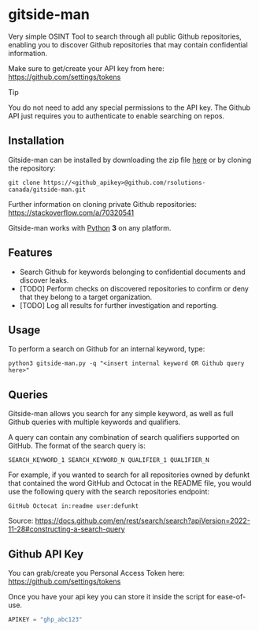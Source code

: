 # gitside-man
Very simple OSINT Tool to search through all public Github repositories, enabling you to discover Github repositories that may contain confidential information.  

Make sure to get/create your API key from here:  
https://github.com/settings/tokens  
> [!TIP]  
> You do not need to add any special permissions to the API key. The Github API just requires you to authenticate to enable searching on repos.  

## Installation
Gitside-man can be installed by downloading the zip file [here](https://github.com/rsolutions-canada/gitside-man/archive/master.zip) or by cloning the repository:  

`git clone https://<github_apikey>@github.com/rsolutions-canada/gitside-man.git`  

Further information on cloning private Github repositories:  
https://stackoverflow.com/a/70320541  

Gitside-man works with [Python](http://www.python.org/download/) **3** on any platform.  

## Features
- Search Github for keywords belonging to confidential documents and discover leaks.
- [TODO] Perform checks on discovered repositories to confirm or deny that they belong to a target organization.
- [TODO] Log all results for further investigation and reporting.
  
## Usage
To perform a search on Github for an internal keyword, type:

`python3 gitside-man.py -q "<insert internal keyword OR Github query here>"`  

## Queries
Gitside-man allows you search for any simple keyword, as well as full Github queries with multiple keywords and qualifiers.  

A query can contain any combination of search qualifiers supported on GitHub. The format of the search query is:  

`SEARCH_KEYWORD_1 SEARCH_KEYWORD_N QUALIFIER_1 QUALIFIER_N`  

For example, if you wanted to search for all repositories owned by defunkt that contained the word GitHub and Octocat in the README file, you would use the following query with the search repositories endpoint:  

`GitHub Octocat in:readme user:defunkt`  

Source: https://docs.github.com/en/rest/search/search?apiVersion=2022-11-28#constructing-a-search-query  

## Github API Key
You can grab/create you Personal Access Token here:  
https://github.com/settings/tokens  

Once you have your api key you can store it inside the script for ease-of-use.  
```python
APIKEY = "ghp_abc123"
```
